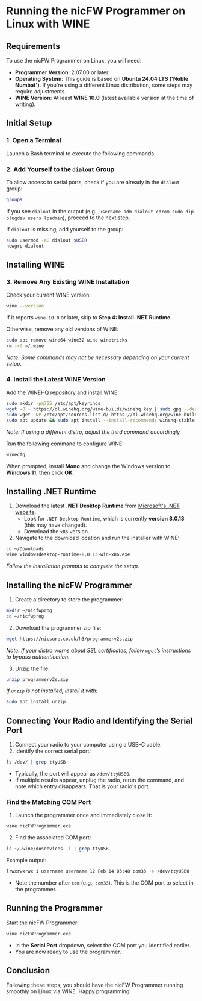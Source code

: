 # Running the nicFW Programmer on Linux with WINE

## Requirements
To use the nicFW Programmer on Linux, you will need:
- **Programmer Version**: 2.07.00 or later.
- **Operating System**: This guide is based on **Ubuntu 24.04 LTS ('Noble Numbat')**. If you're using a different Linux distribution, some steps may require adjustments.
- **WINE Version**: At least **WINE 10.0** (latest available version at the time of writing).

## Initial Setup
### 1. Open a Terminal
Launch a Bash terminal to execute the following commands.

### 2. Add Yourself to the `dialout` Group
To allow access to serial ports, check if you are already in the `dialout` group:
```bash
groups
```
If you see `dialout` in the output (e.g., `username adm dialout cdrom sudo dip plugdev users lpadmin`), proceed to the next step.

If `dialout` is missing, add yourself to the group:
```bash
sudo usermod -aG dialout $USER
newgrp dialout
```

## Installing WINE
### 3. Remove Any Existing WINE Installation
Check your current WINE version:
```bash
wine --version
```
If it reports `wine-10.0` or later, skip to **Step 4: Install .NET Runtime**.

Otherwise, remove any old versions of WINE:
```bash
sudo apt remove wine64 wine32 wine winetricks
rm -rf ~/.wine
```
_Note: Some commands may not be necessary depending on your current setup._

### 4. Install the Latest WINE Version
Add the WINEHQ repository and install WINE:
```bash
sudo mkdir -pm755 /etc/apt/keyrings
wget -O - https://dl.winehq.org/wine-builds/winehq.key | sudo gpg --dearmor -o /etc/apt/keyrings/winehq-archive.key -
sudo wget -NP /etc/apt/sources.list.d/ https://dl.winehq.org/wine-builds/ubuntu/dists/noble/winehq-noble.sources
sudo apt update && sudo apt install --install-recommends winehq-stable
```
_Note: If using a different distro, adjust the third command accordingly._

Run the following command to configure WINE:
```bash
winecfg
```
When prompted, install **Mono** and change the Windows version to **Windows 11**, then click **OK**.

## Installing .NET Runtime
1. Download the latest **.NET Desktop Runtime** from [Microsoft's .NET website](https://dotnet.microsoft.com/en-us/download/dotnet/8.0).
   - Look for `.NET Desktop Runtime`, which is currently **version 8.0.13** (this may have changed).
   - Download the `x86` version.
2. Navigate to the download location and run the installer with WINE:
```bash
cd ~/Downloads
wine windowsdesktop-runtime-8.0.13-win-x86.exe
```
_Follow the installation prompts to complete the setup._

## Installing the nicFW Programmer
1. Create a directory to store the programmer:
```bash
mkdir ~/nicfwprog
cd ~/nicfwprog
```
2. Download the programmer zip file:
```bash
wget https://nicsure.co.uk/h3/programmerv2s.zip
```
_Note: If your distro warns about SSL certificates, follow `wget`’s instructions to bypass authentication._

3. Unzip the file:
```bash
unzip programmerv2s.zip
```
_If `unzip` is not installed, install it with:_
```bash
sudo apt install unzip
```

## Connecting Your Radio and Identifying the Serial Port
1. Connect your radio to your computer using a USB-C cable.
2. Identify the correct serial port:
```bash
ls /dev/ | grep ttyUSB
```
- Typically, the port will appear as `/dev/ttyUSB0`.
- If multiple results appear, unplug the radio, rerun the command, and note which entry disappears. That is your radio's port.

### Find the Matching COM Port
1. Launch the programmer once and immediately close it:
```bash
wine nicFWProgrammer.exe
```
2. Find the associated COM port:
```bash
ls ~/.wine/dosdevices -l | grep ttyUSB
```
Example output:
```bash
lrwxrwxrwx 1 username username 12 Feb 14 03:48 com33 -> /dev/ttyUSB0
```
- Note the number after `com` (e.g., `com33`). This is the COM port to select in the programmer.

## Running the Programmer
Start the nicFW Programmer:
```bash
wine nicFWProgrammer.exe
```
- In the **Serial Port** dropdown, select the COM port you identified earlier.
- You are now ready to use the programmer.

## Conclusion
Following these steps, you should have the nicFW Programmer running smoothly on Linux via WINE. Happy programming!
